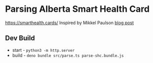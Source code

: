 # Parsing Alberta Smart Health Card 

https://smarthealth.cards/
Inspired by Mikkel Paulson [blog post](https://mikkel.ca/blog/digging-into-quebecs-proof-of-vaccination/)


## Dev Build
* start - `python3 -m http.server`
* build - `deno bundle src/parse.ts parse-shc.bundle.js`